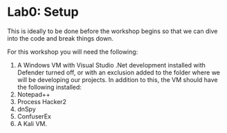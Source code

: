 # Lab0: Setup



This is ideally to be done before the workshop begins so that we can dive into the code and break things down.

For this workshop you will need the following:

1. A Windows VM with Visual Studio .Net development installed with Defender turned off, or with an exclusion added to the folder where we will be developing our projects. In addition to this, the VM should have the following installed:&#x20;
2. Notepad++&#x20;
3. Process Hacker2&#x20;
4. dnSpy&#x20;
5. ConfuserEx
6. A Kali VM.
